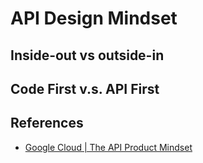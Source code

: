 # API Design Mindset

## Inside-out vs outside-in

## Code First v.s. API First

## References
- [Google Cloud | The API Product Mindset](https://cloud.google.com/files/apigee/apigee-api-product-mindset-ebook.pdf)
